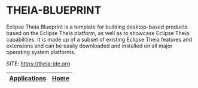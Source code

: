 # THEIA-BLUEPRINT
 
 Eclipse Theia Blueprint is a template for building desktop-based 
 products based on the Eclipse Theia platform, as well as to 
 showcase Eclipse Theia capabilities. 
 It is made up of a subset of existing Eclipse Theia features and 
 extensions and can be easily downloaded and installed on all 
 major operating system platforms.
 
 SITE: https://theia-ide.org

 | [Applications](https://portable-linux-apps.github.io/apps.html) | [Home](https://portable-linux-apps.github.io)
 | --- | --- |

